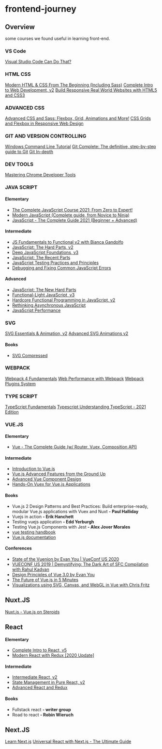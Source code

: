 # frontend-journey

## Overview
some courses we found useful in learning front-end.

### VS Code
[Visual Studio Code Can Do That?](https://frontendmasters.com/courses/customize-vs-code/introduction/)

### HTML CSS
[Modern HTML & CSS From The Beginning (Including Sass)](https://www.udemy.com/course/modern-html-css-from-the-beginning/)
[Complete Intro to Web Development, v2](https://frontendmasters.com/courses/web-development-v2/)
[Build Responsive Real World Websites with HTML5 and CSS3](https://www.udemy.com/course/design-and-develop-a-killer-website-with-html5-and-css3/)

### ADVANCED CSS
[Advanced CSS and Sass: Flexbox, Grid, Animations and More!](https://www.udemy.com/course/advanced-css-and-sass/)
[CSS Grids and Flexbox in Responsive Web Design](https://frontendmasters.com/workshops/responsive-web-design-flexbox-css-grid/)

### GIT AND VERSION CONTROLLING
[Windows Command Line Tutorial](https://www.youtube.com/watch?v=MBBWVgE0ewk)
[Git Complete: The definitive, step-by-step guide to Git](https://www.udemy.com/course/git-complete/)
[Git In-depth](https://frontendmasters.com/courses/git-in-depth/)

### DEV TOOLS
[Mastering Chrome Developer Tools](https://frontendmasters.com/courses/chrome-dev-tools/)

### JAVA SCRIPT

#### Elementary
* [The Complete JavaScript Course 2021: From Zero to Expert!](https://www.udemy.com/course/the-complete-javascript-course/) 
* [Modern JavaScript (Complete guide, from Novice to Ninja)](https://www.udemy.com/course/modern-javascript-from-novice-to-ninja/)
* [JavaScript - The Complete Guide 2021 (Beginner + Advanced)](https://www.udemy.com/course/javascript-the-complete-guide-2020-beginner-advanced/)

#### Intermediate
* [JS Fundamentals to Functional v2 with Bianca Gandolfo](https://frontendmasters.com/workshops/js-fundamentals-functional-v2/)
* [JavaScript: The Hard Parts, v2](https://frontendmasters.com/courses/javascript-hard-parts-v2/)
* [Deep JavaScript Foundations, v3](https://frontendmasters.com/courses/deep-javascript-v3/)
* [JavaScript: The Recent Parts](https://frontendmasters.com/workshops/js-recent-parts/)
* [JavaScript Testing Practices and Principles](https://frontendmasters.com/courses/testing-practices-principles/)
* [Debugging and Fixing Common JavaScript Errors](https://frontendmasters.com/courses/debugging-javascript/)

#### Advanced
* [JavaScript: The New Hard Parts](https://frontendmasters.com/workshops/javascript-new-hard-parts/)
* [Functional-Light JavaScript, v3](https://frontendmasters.com/workshops/functional-light-v3/)
* [Hardcore Functional Programming in JavaScript, v2](https://frontendmasters.com/workshops/functional-programming-javascript-v2/)
* [Rethinking Asynchronous JavaScript](https://frontendmasters.com/courses/rethinking-async-js/)
* [JavaScript Performance](https://frontendmasters.com/courses/web-performance/)

### SVG
[SVG Essentials & Animation, v2](https://frontendmasters.com/courses/svg-essentials-animation/)
[Advanced SVG Animations v2](https://frontendmasters.com/workshops/advanced-svg-animations-v2/)

#### Books
* [SVG Compressed](https://www.goodreads.com/book/show/19025329-svg-compressed)

### WEBPACK
[Webpack 4 Fundamentals](https://frontendmasters.com/courses/webpack-fundamentals/)
[Web Performance with Webpack](https://frontendmasters.com/courses/performance-webpack/)
[Webpack Plugins System](https://frontendmasters.com/courses/webpack-plugins/)

### TYPE SCRIPT
[TypeScript Fundamentals](https://frontendmasters.com/courses/typescript/)
[Typescript
Understanding TypeScript - 2021 Edition](https://www.udemy.com/course/understanding-typescript/)

### VUE.JS

#### Elementary
* [Vue - The Complete Guide (w/ Router, Vuex, Composition API)](https://www.udemy.com/course/vuejs-2-the-complete-guide/)

#### Intermediate
* [Introduction to Vue.js](https://frontendmasters.com/courses/vue/)
* [Vue.js Advanced Features from the Ground Up](https://frontendmasters.com/workshops/vue-advanced-features/)
* [Advanced Vue Component Design](https://adamwathan.me/advanced-vue-component-design/)
* [Hands-On Vuex for Vue.js Applications](https://www.packtpub.com/product/hands-on-vuex-for-vue-js-applications-video/9781789952469)

#### Books

* Vue.js 2 Design Patterns and Best Practices: Build enterprise-ready, modular Vue.js applications with Vuex and Nuxt **- Paul Halliday**
* Vuejs in action **- Erik Hanchett**
* Testing vuejs application **- Edd Yerburgh**
* Testing Vue.js Components with Jest **- Alex Jover Morales**
* [vue testing handbook](https://lmiller1990.github.io/vue-testing-handbook/)
* [Vue.js documentation](https://vuejs.org/v2/guide/)

#### Conferences
* [State of the Vuenion by Evan You | VueConf US 2020](https://www.youtube.com/watch?v=wyx9Mogte4w&list=PLJNLwTPak6dgjZQOa9jroWZF4Ze9jlEZL)
* [VUECONF US 2019 | Demystifying: The Dark Art of SFC Compilation with Rahul Kadyan](https://www.youtube.com/watch?v=Ceo771OXaCY&list=PLJNLwTPak6dh4c-v626x9ZU5F9C_t-0T9)
* [Design Principles of Vue 3.0 by Evan You](https://www.youtube.com/watch?v=WLpLYhnGqPA&list=PLRxahvbQSa_uDvlWBFAsaFdVx1DyXkZ6S)
* [The Future of Vue.js in 5 Minutes](https://www.youtube.com/watch?v=j1EWDbXtbjA&list=PLJNLwTPak6dj-HOz4eFrKDJsJSZsgvWPs)
* [Visualizations using SVG, Canvas, and WebGL in Vue with Chris Fritz](https://www.youtube.com/watch?v=S9WKmeQcZjc&list=PLJNLwTPak6diYxk8TFz9fPWvjsryV2ygv)

## Nuxt.JS
[Nuxt.js - Vue.js on Steroids](https://www.udemy.com/course/nuxtjs-vuejs-on-steroids/)

## React

#### Elementary
* [Complete Intro to React, v5](https://frontendmasters.com/courses/complete-react-v5/)
* [Modern React with Redux [2020 Update]](https://www.udemy.com/course/react-redux/)

#### Intermediate
* [Intermediate React, v2](https://frontendmasters.com/courses/intermediate-react-v2/)
* [State Management in Pure React, v2](https://frontendmasters.com/courses/pure-react-state/)
* [Advanced React and Redux](https://www.udemy.com/course/react-redux-tutorial/)

#### Books
* Fullstack react **- writer group**
* Road to react **- Robin Wieruch**

## Next.JS
[Learn Next.js](https://masteringnextjs.com/#course-overview)
[Universal React with Next.js - The Ultimate Guide](https://www.udemy.com/course/universal-react-with-nextjs-the-ultimate-guide/)